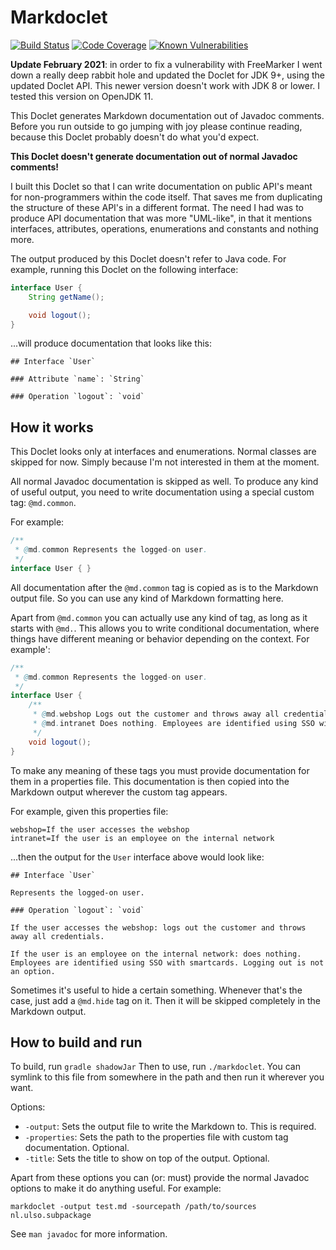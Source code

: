 # Markdoclet

[![Build Status](https://travis-ci.org/voostindie/markdoclet.svg?branch=master)](https://travis-ci.org/voostindie/markdoclet)
[![Code Coverage](https://codecov.io/gh/voostindie/markdoclet/branch/master/graph/badge.svg)](https://codecov.io/gh/voostindie/markdoclet)
[![Known Vulnerabilities](https://snyk.io/test/github/voostindie/markdoclet/badge.svg?targetFile=build.gradle)](https://snyk.io/test/github/voostindie/markdoclet?targetFile=build.gradle)

**Update February 2021**: in order to fix a vulnerability with FreeMarker I went down a really deep rabbit hole and updated the Doclet for JDK 9+, using the updated Doclet API. This newer version doesn't work with JDK 8 or lower. I tested this version on OpenJDK 11.

This Doclet generates Markdown documentation out of Javadoc comments. Before you run outside to go jumping with joy please continue reading, because this Doclet probably doesn't do what you'd expect.

**This Doclet doesn't generate documentation out of normal Javadoc comments!**

I built this Doclet so that I can write documentation on public API's meant for non-programmers within the code itself. That saves me from duplicating the structure of these API's in a different format. The need I had was to produce API documentation that was more "UML-like", in that it mentions interfaces, attributes, operations, enumerations and constants and nothing more.

The output produced by this Doclet doesn't refer to Java code. For example, running this Doclet on the following interface:

```java
interface User {
    String getName();

    void logout();
}
```

...will produce documentation that looks like this:

    ## Interface `User`

    ### Attribute `name`: `String`

    ### Operation `logout`: `void`

## How it works

This Doclet looks only at interfaces and enumerations. Normal classes are skipped for now. Simply because I'm not interested in them at the moment.

All normal Javadoc documentation is skipped as well. To produce any kind of useful output, you need to write documentation using a special custom tag: `@md.common`.

For example:

```java
/**
 * @md.common Represents the logged-on user.
 */
interface User { }
```

All documentation after the `@md.common` tag is copied as is to the Markdown output file. So you can use any kind of Markdown formatting here.

Apart from `@md.common` you can actually use any kind of tag, as long as it starts with `@md.`. This allows you to write conditional documentation, where things have different meaning or behavior depending on the context. For example':

```java
/**
 * @md.common Represents the logged-on user.
 */
interface User {
    /**
     * @md.webshop Logs out the customer and throws away all credentials.
     * @md.intranet Does nothing. Employees are identified using SSO with smartcards. Logging out is not an option.
     */
    void logout();
}
```

To make any meaning of these tags you must provide documentation for them in a properties file. This documentation is then copied into the Markdown output wherever the custom tag appears.

For example, given this properties file:

    webshop=If the user accesses the webshop
    intranet=If the user is an employee on the internal network

...then the output for the `User` interface above would look like:

    ## Interface `User`

    Represents the logged-on user.

    ### Operation `logout`: `void`

    If the user accesses the webshop: logs out the customer and throws away all credentials.

    If the user is an employee on the internal network: does nothing. Employees are identified using SSO with smartcards. Logging out is not an option.

Sometimes it's useful to hide a certain something. Whenever that's the case, just add a `@md.hide` tag on it. Then it will be skipped completely in the Markdown output.

## How to build and run

To build, run `gradle shadowJar` Then to use, run `./markdoclet`. You can symlink to this file from somewhere in the path and then run it wherever you want.

Options:

* `-output`: Sets the output file to write the Markdown to. This is required.
* `-properties`: Sets the path to the properties file with custom tag documentation. Optional.
* `-title`: Sets the title to show on top of the output. Optional.

Apart from these options you can (or: must) provide the normal Javadoc options to make it do anything useful. For example:

    markdoclet -output test.md -sourcepath /path/to/sources nl.ulso.subpackage

See `man javadoc` for more information.
